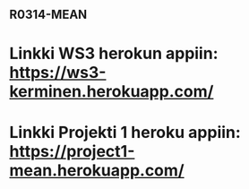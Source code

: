 ## R0314-MEAN

# Linkki WS3 herokun appiin: https://ws3-kerminen.herokuapp.com/

# Linkki Projekti 1 heroku appiin: https://project1-mean.herokuapp.com/
